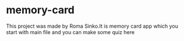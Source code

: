 # memory-card
This project was made by Roma Sinko.It is memory card app which you start with main file and you can make some quiz here
